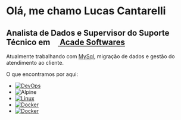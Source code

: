 
# Olá, me chamo Lucas Cantarelli
## Analista de Dados e Supervisor do Suporte Técnico em <a href="https://acadelotear.com.br/"><img src="https://user-images.githubusercontent.com/15838096/116098963-e18c6a80-a681-11eb-89ac-c063d30ee0e9.png" width="16" height="16"> Acade Softwares</a>

Atualmente trabalhando com <a href="https://www.mysql.com/">MySql</a>, migração de dados e gestão do atendimento ao cliente.

O que encontramos por aqui: 

- <a href="https://pt.wikipedia.org/wiki/DevOps">![DevOps](https://img.shields.io/badge/DevOps-Culture-green?style=plastic&logo=azuredevops)</a>
- ![Alpine](https://img.shields.io/badge/Alpine-alpine%3Alatest-blue?style=plastic&logo=alpine)
- <a href="https://releases.ubuntu.com/20.04/">![Linux](https://img.shields.io/badge/Linux-Ubuntu--20.04.2-orange?style=plastic&logo=linux)</a>
- <a href="https://www.docker.com/">![Docker](https://img.shields.io/badge/Docker-Containers-blue?style=plastic&logo=docker)
- <a href="https://docs.docker.com/get-started/swarm-deploy/">![Docker](https://img.shields.io/badge/Swarm-Stacks-blue?style=plastic&logo=swarm)
